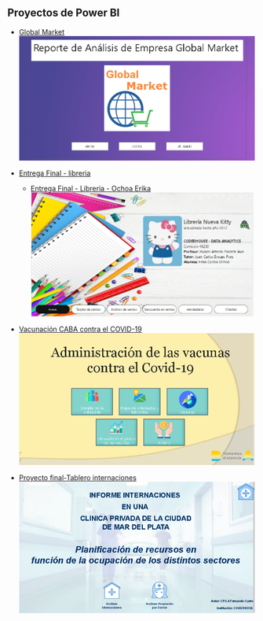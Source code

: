 ## Proyectos de Power BI

- <a href="Global Market/Global Market.pdf">Global Market</a>
![Global Market](https://github.com/erikaceciliaochoa/PowerBI-projects/blob/main/Global%20Market/Global%20Market.PNG)

- <a href="Libreria/Entrega Final - libreria.pdf">Entrega Final - libreria</a>
  - <a href="Libreria/Entrega Final - Libreria - Ochoa Erika.pdf">Entrega Final - Libreria - Ochoa Erika</a>
![Libreria](https://github.com/erikaceciliaochoa/PowerBI-projects/blob/main/Libreria/Entrega%20Final%20-%20libreria.PNG)
           
 - <a href="Vacunación CABA contra el COVID-19/Vacunación CABA contra el COVID-19.pdf">Vacunación CABA contra el COVID-19</a>
![Vacunación CABA contra el COVID-19](https://github.com/erikaceciliaochoa/PowerBI-projects/blob/main/Vacunación%20CABA%20contra%20el%20COVID-19/Vacunación%20CABA%20contra%20el%20COVID-19.PNG)

- <a href="proyecto-final-tablero-internaciones/proyecto-final-tablero-internaciones.pdf">Proyecto final-Tablero internaciones</a>
![Proyecto final-Tablero internaciones](https://github.com/erikaceciliaochoa/PowerBI-projects/blob/main/proyecto-final-tablero-internaciones/proyecto-final-tablero-internaciones.PNG)
